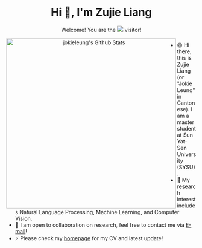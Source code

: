 <h1 align="center">Hi 👋, I'm Zujie Liang</h1>

<p align="center"> 
  Welcome! You are the <img src="https://profile-counter.glitch.me/jokieleung/count.svg" /> visitor!
</p>



<p align="center">
<img width="450" align="left" src="https://github-readme-stats-defcon27.vercel.app/api?username=jokieleung&show_icons=true&line_height=21&theme=react" alt="jokieleung's Github Stats" />
</p>



###

- 😄 Hi there, this is Zujie Liang (or "Jokie Leung" in Cantonese). I am a master student at Sun Yat-Sen University (SYSU).
- 🔭 My research interest includes Natural Language Processing, Machine Learning, and Computer Vision.
- 👯 I am open to collaboration on research, feel free to contact me via [E-mail](mailto:jokieleung@outlook.com)!
- ⚡ Please check my [homepage](https://jokieleung.github.io) for my CV and latest update!
